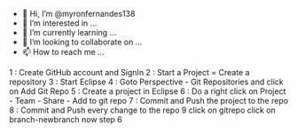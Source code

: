 - 👋 Hi, I’m @myronfernandes138
- 👀 I’m interested in ...
- 🌱 I’m currently learning ...
- 💞️ I’m looking to collaborate on ...
- 📫 How to reach me ...

1 : Create GitHub account and SignIn 2 : Start a Project = Create a repository 3 : Start Eclipse 4 : Goto Perspective - Git Repositories and click on Add Git Repo
5 : Create a project in Eclipse 6 : Do a right click on Project - Team - Share - Add to git repo 7 : Commit and Push the project to the repo 8 : Commit and Push every change to the repo 9 click on gitrepo click on branch-newbranch now step 6
